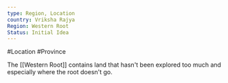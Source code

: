 ```yaml
---
type: Region, Location
country: Vriksha Rajya
Region: Western Root
Status: Initial Idea
---
```


#Location #Province 

The [[Western Root]] contains land that hasn't been explored too much and especially where the root doesn't go.

